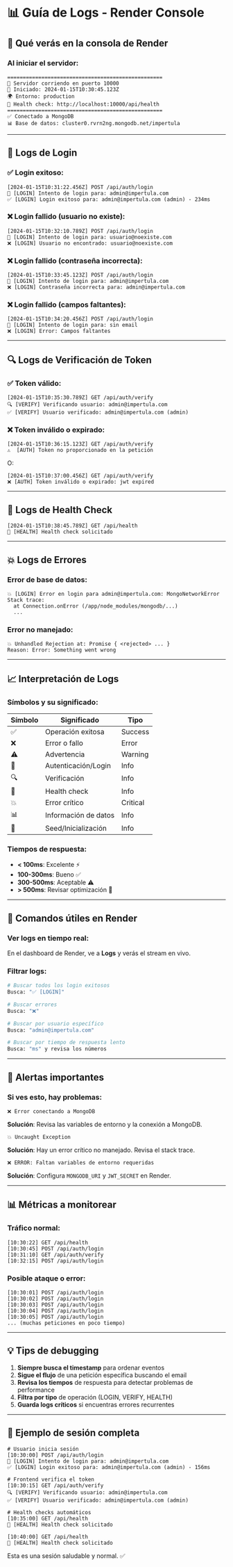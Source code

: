 # 📊 Guía de Logs - Render Console

## 🎯 Qué verás en la consola de Render

### Al iniciar el servidor:

```
==================================================
🚀 Servidor corriendo en puerto 10000
📅 Iniciado: 2024-01-15T10:30:45.123Z
🌍 Entorno: production
🔗 Health check: http://localhost:10000/api/health
==================================================
✅ Conectado a MongoDB
📊 Base de datos: cluster0.rvrn2ng.mongodb.net/impertula
```

---

## 🔐 Logs de Login

### ✅ Login exitoso:
```
[2024-01-15T10:31:22.456Z] POST /api/auth/login
🔐 [LOGIN] Intento de login para: admin@impertula.com
✅ [LOGIN] Login exitoso para: admin@impertula.com (admin) - 234ms
```

### ❌ Login fallido (usuario no existe):
```
[2024-01-15T10:32:10.789Z] POST /api/auth/login
🔐 [LOGIN] Intento de login para: usuario@noexiste.com
❌ [LOGIN] Usuario no encontrado: usuario@noexiste.com
```

### ❌ Login fallido (contraseña incorrecta):
```
[2024-01-15T10:33:45.123Z] POST /api/auth/login
🔐 [LOGIN] Intento de login para: admin@impertula.com
❌ [LOGIN] Contraseña incorrecta para: admin@impertula.com
```

### ❌ Login fallido (campos faltantes):
```
[2024-01-15T10:34:20.456Z] POST /api/auth/login
🔐 [LOGIN] Intento de login para: sin email
❌ [LOGIN] Error: Campos faltantes
```

---

## 🔍 Logs de Verificación de Token

### ✅ Token válido:
```
[2024-01-15T10:35:30.789Z] GET /api/auth/verify
🔍 [VERIFY] Verificando usuario: admin@impertula.com
✅ [VERIFY] Usuario verificado: admin@impertula.com (admin)
```

### ❌ Token inválido o expirado:
```
[2024-01-15T10:36:15.123Z] GET /api/auth/verify
⚠️  [AUTH] Token no proporcionado en la petición
```

O:

```
[2024-01-15T10:37:00.456Z] GET /api/auth/verify
❌ [AUTH] Token inválido o expirado: jwt expired
```

---

## 💚 Logs de Health Check

```
[2024-01-15T10:38:45.789Z] GET /api/health
💚 [HEALTH] Health check solicitado
```

---

## 💥 Logs de Errores

### Error de base de datos:
```
💥 [LOGIN] Error en login para admin@impertula.com: MongoNetworkError
Stack trace: 
  at Connection.onError (/app/node_modules/mongodb/...)
  ...
```

### Error no manejado:
```
💥 Unhandled Rejection at: Promise { <rejected> ... }
Reason: Error: Something went wrong
```

---

## 📈 Interpretación de Logs

### Símbolos y su significado:

| Símbolo | Significado | Tipo |
|---------|-------------|------|
| ✅ | Operación exitosa | Success |
| ❌ | Error o fallo | Error |
| ⚠️  | Advertencia | Warning |
| 🔐 | Autenticación/Login | Info |
| 🔍 | Verificación | Info |
| 💚 | Health check | Info |
| 💥 | Error crítico | Critical |
| 📊 | Información de datos | Info |
| 🌱 | Seed/Inicialización | Info |

### Tiempos de respuesta:

- **< 100ms**: Excelente ⚡
- **100-300ms**: Bueno ✅
- **300-500ms**: Aceptable ⚠️
- **> 500ms**: Revisar optimización 🐌

---

## 🔧 Comandos útiles en Render

### Ver logs en tiempo real:
En el dashboard de Render, ve a **Logs** y verás el stream en vivo.

### Filtrar logs:
```bash
# Buscar todos los login exitosos
Busca: "✅ [LOGIN]"

# Buscar errores
Busca: "❌"

# Buscar por usuario específico
Busca: "admin@impertula.com"

# Buscar por tiempo de respuesta lento
Busca: "ms" y revisa los números
```

---

## 🚨 Alertas importantes

### Si ves esto, hay problemas:

```
❌ Error conectando a MongoDB
```
**Solución**: Revisa las variables de entorno y la conexión a MongoDB.

```
💥 Uncaught Exception
```
**Solución**: Hay un error crítico no manejado. Revisa el stack trace.

```
❌ ERROR: Faltan variables de entorno requeridas
```
**Solución**: Configura `MONGODB_URI` y `JWT_SECRET` en Render.

---

## 📊 Métricas a monitorear

### Tráfico normal:
```
[10:30:22] GET /api/health
[10:30:45] POST /api/auth/login
[10:31:10] GET /api/auth/verify
[10:32:15] POST /api/auth/login
```

### Posible ataque o error:
```
[10:30:01] POST /api/auth/login
[10:30:02] POST /api/auth/login
[10:30:03] POST /api/auth/login
[10:30:04] POST /api/auth/login
[10:30:05] POST /api/auth/login
... (muchas peticiones en poco tiempo)
```

---

## 💡 Tips de debugging

1. **Siempre busca el timestamp** para ordenar eventos
2. **Sigue el flujo** de una petición específica buscando el email
3. **Revisa los tiempos** de respuesta para detectar problemas de performance
4. **Filtra por tipo** de operación (LOGIN, VERIFY, HEALTH)
5. **Guarda logs críticos** si encuentras errores recurrentes

---

## 📱 Ejemplo de sesión completa

```
# Usuario inicia sesión
[10:30:00] POST /api/auth/login
🔐 [LOGIN] Intento de login para: admin@impertula.com
✅ [LOGIN] Login exitoso para: admin@impertula.com (admin) - 156ms

# Frontend verifica el token
[10:30:15] GET /api/auth/verify
🔍 [VERIFY] Verificando usuario: admin@impertula.com
✅ [VERIFY] Usuario verificado: admin@impertula.com (admin)

# Health checks automáticos
[10:35:00] GET /api/health
💚 [HEALTH] Health check solicitado

[10:40:00] GET /api/health
💚 [HEALTH] Health check solicitado
```

Esta es una sesión saludable y normal. ✅